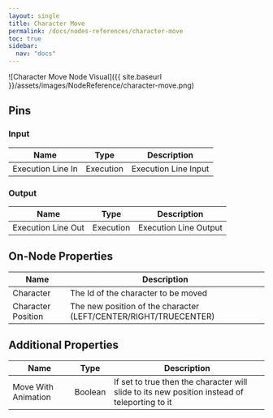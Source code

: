 ```yaml
---
layout: single
title: Character Move
permalink: /docs/nodes-references/character-move
toc: true
sidebar:
  nav: "docs"
---
```



![Character Move Node Visual]({{ site.baseurl }}/assets/images/NodeReference/character-move.png)

## Pins

### Input

| Name | Type | Description |
| --- | --- | --- |
| Execution Line In | Execution | Execution Line Input |

### Output

| Name | Type | Description |
| --- | --- | --- |
| Execution Line Out | Execution | Execution Line Output |

## On-Node Properties

| Name | Description |
| --- | --- |
| Character | The Id of the character to be moved |
| Character Position | The new position of the character (LEFT/CENTER/RIGHT/TRUECENTER) |

## Additional Properties

| Name | Type | Description |
| --- | --- | --- |
| Move With Animation | Boolean | If set to true then the character will slide to its new position instead of teleporting to it |